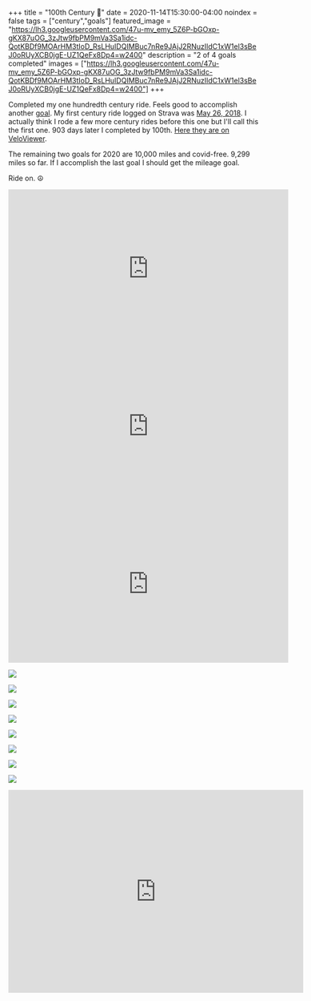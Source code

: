 +++
title =  "100th Century 💯"
date = 2020-11-14T15:30:00-04:00
noindex = false
tags = ["century","goals"]
featured_image = "https://lh3.googleusercontent.com/47u-mv_emy_5Z6P-bGOxp-gKX87uOG_3zJtw9fbPM9mVa3Sa1idc-QotKBDf9MOArHM3tIoD_RsLHuIDQIMBuc7nRe9JAjJ2RNuzIldC1xW1el3sBeJ0oRUyXCB0jgE-UZ1QeFx8Dp4=w2400"
description = "2 of 4 goals completed"
images = ["https://lh3.googleusercontent.com/47u-mv_emy_5Z6P-bGOxp-gKX87uOG_3zJtw9fbPM9mVa3Sa1idc-QotKBDf9MOArHM3tIoD_RsLHuIDQIMBuc7nRe9JAjJ2RNuzIldC1xW1el3sBeJ0oRUyXCB0jgE-UZ1QeFx8Dp4=w2400"]
+++

Completed my one hundredth century ride. Feels good to accomplish another [goal](/posts/20200816/). My first century ride logged on Strava was [May 26, 2018](/posts/20180526/). I actually think I rode a few more century rides before this one but I'll call this the first one. 903 days later I completed by 100th. [Here they are on VeloViewer](https://veloviewer.com/athlete/26468310/activities?o=0:1&f=0:1511951996000|1605364354000,1:Ride,2:%F0%9F%92%AF,5:159.1|321964,6:0|1471&c=0,0,5,6,9).

The remaining two goals for 2020 are 10,000 miles and covid-free. 9,299 miles so far. If I accomplish the last goal I should get the mileage goal.

Ride on. ☮

<iframe width="560" height="315" src="https://www.youtube.com/embed/GOGvc3Fi0ck" frameborder="0" allow="accelerometer; autoplay; clipboard-write; encrypted-media; gyroscope; picture-in-picture" allowfullscreen></iframe>

<iframe width="560" height="315" src="https://www.youtube.com/embed/u-QABMfgaRQ" frameborder="0" allow="accelerometer; autoplay; clipboard-write; encrypted-media; gyroscope; picture-in-picture" allowfullscreen></iframe>

<iframe width="560" height="315" src="https://www.youtube.com/embed/-_xNHfRIDOU" frameborder="0" allow="accelerometer; autoplay; clipboard-write; encrypted-media; gyroscope; picture-in-picture" allowfullscreen></iframe>

<a href='https://lh3.googleusercontent.com/47u-mv_emy_5Z6P-bGOxp-gKX87uOG_3zJtw9fbPM9mVa3Sa1idc-QotKBDf9MOArHM3tIoD_RsLHuIDQIMBuc7nRe9JAjJ2RNuzIldC1xW1el3sBeJ0oRUyXCB0jgE-UZ1QeFx8Dp4=w2400'><img src='https://lh3.googleusercontent.com/47u-mv_emy_5Z6P-bGOxp-gKX87uOG_3zJtw9fbPM9mVa3Sa1idc-QotKBDf9MOArHM3tIoD_RsLHuIDQIMBuc7nRe9JAjJ2RNuzIldC1xW1el3sBeJ0oRUyXCB0jgE-UZ1QeFx8Dp4=w2400'></a>

<a href='https://lh3.googleusercontent.com/jFLTJg2t2AYa3twjBz-W0abIvY8R-Fz880W7GCX98NUaPGc5J2PFd8UCycHhuJGnTyKYDBV2tfo-KGDZr_19bcQCmhcwFNMFuggrsAakjJEBoz0kcQswCYBIS1SWp5BhHxnhjYairCY=w2400'><img src='https://lh3.googleusercontent.com/jFLTJg2t2AYa3twjBz-W0abIvY8R-Fz880W7GCX98NUaPGc5J2PFd8UCycHhuJGnTyKYDBV2tfo-KGDZr_19bcQCmhcwFNMFuggrsAakjJEBoz0kcQswCYBIS1SWp5BhHxnhjYairCY=w2400'></a>

<a href='https://lh3.googleusercontent.com/3vA1qFY-sfo_LCWahfe_j5zzB87QDvxOvQYdPAU29a8MAD0vYsQHPMMskpRgtPh-u-8qvWKYKNNGX1a9OA1CzsGAiYe0hetyNpbszzc-ALXZLh8Vr1CX7EbTommZRn0UsRL7F8qHfuA=w2400'><img src='https://lh3.googleusercontent.com/3vA1qFY-sfo_LCWahfe_j5zzB87QDvxOvQYdPAU29a8MAD0vYsQHPMMskpRgtPh-u-8qvWKYKNNGX1a9OA1CzsGAiYe0hetyNpbszzc-ALXZLh8Vr1CX7EbTommZRn0UsRL7F8qHfuA=w2400'></a>

<a href='https://lh3.googleusercontent.com/eLpzHxEqdK5HaniKpwk8xT2MlZrpBHe7AnPzjQxQx2uqVdaCMI7RHLwnBkrXdjEnBJChS28GgmDDFbkXGdcSL5fH5l1ONKF8D_0lFp7xmHzfJYJ3uoOu27249x6cZl-RL4iliLf0qwI=w2400'><img src='https://lh3.googleusercontent.com/eLpzHxEqdK5HaniKpwk8xT2MlZrpBHe7AnPzjQxQx2uqVdaCMI7RHLwnBkrXdjEnBJChS28GgmDDFbkXGdcSL5fH5l1ONKF8D_0lFp7xmHzfJYJ3uoOu27249x6cZl-RL4iliLf0qwI=w2400'></a>

<a href='https://lh3.googleusercontent.com/bjn3g89qtqt099DeyP7kuAHHi0HGNtuQ4lpmIGnaHEwYpO2Pg7m0JRGRKx1ulJO2sET8RuMtoTaV54jX3xeRjuxvo2lH54VoBzpCzTgW2dzZe5z0zaaPrG2Boe0Oew4OE00krAK1iCo=w2400'><img src='https://lh3.googleusercontent.com/bjn3g89qtqt099DeyP7kuAHHi0HGNtuQ4lpmIGnaHEwYpO2Pg7m0JRGRKx1ulJO2sET8RuMtoTaV54jX3xeRjuxvo2lH54VoBzpCzTgW2dzZe5z0zaaPrG2Boe0Oew4OE00krAK1iCo=w2400'></a>

<a href='https://lh3.googleusercontent.com/hFH4kc0480Tkpo-h6LPs2vA9BemEKZ1f0fV1yq_AsIzVfV1W-B4QN8-g9UBb3-e52ZP7IUk8PlMNUtTJ0mgBy58sh16ZyB_72twzz9XJhsznByt7xdAI25nmCPyW8CLCLFGgwlfBPtg=w2400'><img src='https://lh3.googleusercontent.com/hFH4kc0480Tkpo-h6LPs2vA9BemEKZ1f0fV1yq_AsIzVfV1W-B4QN8-g9UBb3-e52ZP7IUk8PlMNUtTJ0mgBy58sh16ZyB_72twzz9XJhsznByt7xdAI25nmCPyW8CLCLFGgwlfBPtg=w2400'></a>

<a href='https://lh3.googleusercontent.com/w-R0g2arDFGcAHkopkskbv6GEFBG7Phlvcf-l_LsUdU7h5BY_MbvnoxH8IVkHhEmi3-s7-0eQnJdov3S4cwvVrM4qlbNHfUr1A0z78MpyHcAJUYtDGc62J3lECpDFJIWrhg_TGhEDio=w2400'><img src='https://lh3.googleusercontent.com/w-R0g2arDFGcAHkopkskbv6GEFBG7Phlvcf-l_LsUdU7h5BY_MbvnoxH8IVkHhEmi3-s7-0eQnJdov3S4cwvVrM4qlbNHfUr1A0z78MpyHcAJUYtDGc62J3lECpDFJIWrhg_TGhEDio=w2400'></a>

<a href='https://lh3.googleusercontent.com/qs72AMSlGwDe764MG99_-y2nQPkASC6DA6JupN93cOToZEu13yY-S7XFQbuqfU_-iXr37SdJwg8zUu0u4rP4Ta60a-f42_BDn126fEyyHq2awrPcN8ep2uD0GFjo0lQq8X4cef-yrWI=w2400'><img src='https://lh3.googleusercontent.com/qs72AMSlGwDe764MG99_-y2nQPkASC6DA6JupN93cOToZEu13yY-S7XFQbuqfU_-iXr37SdJwg8zUu0u4rP4Ta60a-f42_BDn126fEyyHq2awrPcN8ep2uD0GFjo0lQq8X4cef-yrWI=w2400'></a>

<iframe height='405' width='590' frameborder='0' allowtransparency='true' scrolling='no' src='https://www.strava.com/activities/4338592758/embed/f2c077866e6ab7fa37b93c2ab94eeb83dc9ba758'></iframe>
